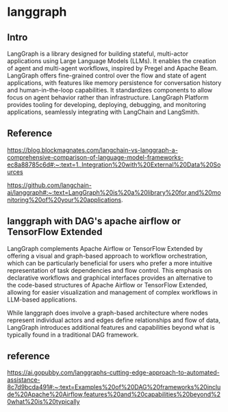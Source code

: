 # langgraph

## Intro 
LangGraph is a library designed for building stateful, multi-actor applications using Large Language Models (LLMs). It enables the creation of agent and multi-agent workflows, inspired by Pregel and Apache Beam. LangGraph offers fine-grained control over the flow and state of agent applications, with features like memory persistence for conversation history and human-in-the-loop capabilities. It standardizes components to allow focus on agent behavior rather than infrastructure. LangGraph Platform provides tooling for developing, deploying, debugging, and monitoring applications, seamlessly integrating with LangChain and LangSmith.

## Reference
https://blog.blockmagnates.com/langchain-vs-langgraph-a-comprehensive-comparison-of-language-model-frameworks-ec8a88785c6d#:~:text=1.,Integration%20with%20External%20Data%20Sources

https://github.com/langchain-ai/langgraph#:~:text=LangGraph%20is%20a%20library%20for,and%20monitoring%20of%20your%20applications.


## langgraph with DAG's apache airflow or TensorFlow Extended
LangGraph complements Apache Airflow or TensorFlow Extended by offering a visual and graph-based approach to workflow orchestration, which can be particularly beneficial for users who prefer a more intuitive representation of task dependencies and flow control. This emphasis on declarative workflows and graphical interfaces provides an alternative to the code-based structures of Apache Airflow or TensorFlow Extended, allowing for easier visualization and management of complex workflows in LLM-based applications.

While langgraph does involve a graph-based architecture where nodes represent individual actors and edges define relationships and flow of data, LangGraph introduces additional features and capabilities beyond what is typically found in a traditional DAG framework.

## reference
https://ai.gopubby.com/langgraphs-cutting-edge-approach-to-automated-assistance-8c7d9bcda491#:~:text=Examples%20of%20DAG%20frameworks%20include%20Apache%20Airflow,features%20and%20capabilities%20beyond%20what%20is%20typically

